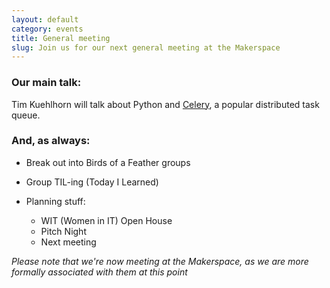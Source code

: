 ```yaml
---
layout: default
category: events
title: General meeting
slug: Join us for our next general meeting at the Makerspace
---
```


### Our main talk:
Tim Kuehlhorn will talk about Python and <a
href='http://www.celeryproject.org/'>Celery</a>, a popular distributed task queue.



### And, as always:

* Break out into Birds of a Feather groups
* Group TIL-ing (Today I Learned)
* Planning stuff: 
  
  * WIT (Women in IT) Open House
  * Pitch Night
  * Next meeting

*Please note that we're now meeting at the Makerspace, as we are more formally associated with them at this point*
